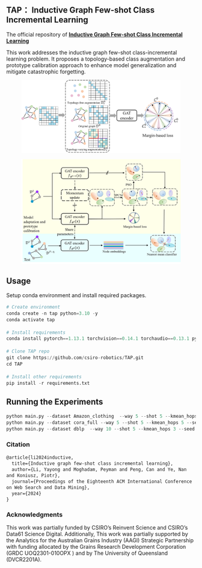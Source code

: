 ## TAP： Inductive Graph Few-shot Class Incremental Learning

The official repository of [**Inductive Graph Few-shot Class Incremental Learning**](https://arxiv.org/pdf/2411.06634)

This work addresses the inductive graph few-shot class-incremental learning problem. It proposes a topology-based class 
augmentation and prototype calibration approach to enhance model generalization and mitigate catastrophic forgetting.

[//]: # (![Alt text]&#40;frame.png&#41;)
[//]: # (![Alt text]&#40;'figures/framework.png' "Optional title"&#41;)

<figure>
  <img src="figures/base-train.png" alt="Alt text">
<figcaption>
</figcaption>
</figure>
<figure>
  <img src="figures/framework.png" alt="Alt text">
  <figcaption>
</figcaption>
</figure>

## Usage 

<!-- ```plaintext -->
Setup conda environment and install required packages.
```python
# Create environment
conda create -n tap python=3.10 -y
conda activate tap

# Install requirements
conda install pytorch==1.13.1 torchvision==0.14.1 torchaudio==0.13.1 pytorch-cuda=11.6 -c pytorch -c nvidia

# Clone TAP repo
git clone https://github.com/csiro-robotics/TAP.git
cd TAP

# Install other requirements
pip install -r requirements.txt
```
<!-- ``` -->


## Running the Experiments

```python
python main.py --dataset Amazon_clothing  --way 5 --shot 5 --kmean_hops 5 --seed 2
python main.py --dataset cora_full --way 5 --shot 5 --kmean_hops 5 --seed 2
python main.py --dataset dblp  --way 10 --shot 5 --kmean_hops 3 --seed 2
```

### Citation
```
@article{li2024inductive,
  title={Inductive graph few-shot class incremental learning},
  author={Li, Yayong and Moghadam, Peyman and Peng, Can and Ye, Nan and Koniusz, Piotr},
  journal={Proceedings of the Eighteenth ACM International Conference on Web Search and Data Mining},
  year={2024}
}
```

### Acknowledgments
This work was partially funded by
CSIRO’s Reinvent Science and CSIRO’s Data61 Science Digital. 
Additionally, This work was partially supported by the Analytics for the Australian Grains Industry (AAGI) Strategic Partnership with funding allocated by the Grains Research Development Corporation
(GRDC UOQ2301-010OPX ) and by The University of Queensland (DVCR2201A). 
